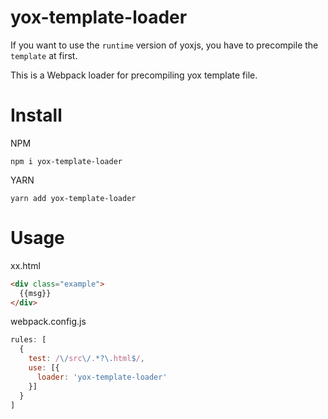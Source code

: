 # yox-template-loader

If you want to use the `runtime` version of yoxjs, you have to precompile the `template` at first.

This is a Webpack loader for precompiling yox template file.

# Install

NPM

```
npm i yox-template-loader
```

YARN

```
yarn add yox-template-loader
```

# Usage

xx.html

```html
<div class="example">
  {{msg}}
</div>
```

webpack.config.js

```js
rules: [
  {
    test: /\/src\/.*?\.html$/,
    use: [{
      loader: 'yox-template-loader'
    }]
  }
]
```